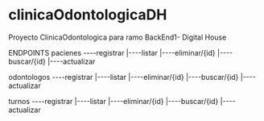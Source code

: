 # clinicaOdontologicaDH
Proyecto ClinicaOdontologica para ramo BackEnd1- Digital House

ENDPOINTS
pacienes ----registrar
         |----listar
         |----eliminar/{id}
         |----buscar/{id}
         |----actualizar
         
odontologos ----registrar
           |----listar
           |----eliminar/{id}
           |----buscar/{id}
           |----actualizar
         
turnos   ----registrar
         |----listar
         |----eliminar/{id}
         |----buscar/{id}
         |----actualizar
